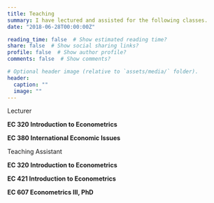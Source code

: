 ```yaml
---
title: Teaching
summary: I have lectured and assisted for the following classes.
date: "2018-06-28T00:00:00Z"

reading_time: false  # Show estimated reading time?
share: false  # Show social sharing links?
profile: false  # Show author profile?
comments: false  # Show comments?

# Optional header image (relative to `assets/media/` folder).
header:
  caption: ""
  image: ""
---
```


Lecturer<br>

**EC 320 Introduction to Econometrics**

**EC 380 International Economic Issues**

Teaching Assistant<br>

**EC 320 Introduction to Econometrics**

**EC 421 Introduction to Econometrics**

**EC 607 Econometrics III, PhD**

